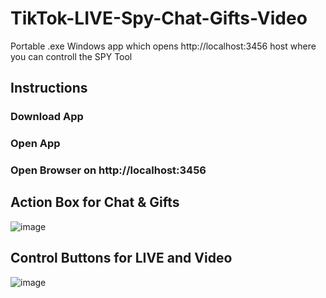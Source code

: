 # TikTok-LIVE-Spy-Chat-Gifts-Video
Portable .exe Windows app which opens http://localhost:3456 host where you can controll the SPY Tool

## Instructions
### Download App
### Open App
### Open Browser on http://localhost:3456

## Action Box for Chat & Gifts
![image](https://github.com/user-attachments/assets/030079ca-eb41-493a-92e7-dadcc7e092a2)


## Control Buttons for LIVE and Video
![image](https://github.com/user-attachments/assets/db8d1004-8cdc-464a-9660-82c2bc13258e)

